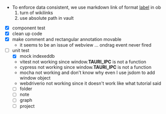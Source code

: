 - To enforce data consistent, we use markdown link of format [label](path/to/file.md#^block-id) in ob
  1. turn of wikilinks
  2. use absolute path in vault
- [x] component test
- [x] clean up code
- [x] make comment and rectangular annotation movable
  - it seems to be an issue of webview ... ondrag event never fired
- [ ] unit test
  - [x] mock indexeddb
  - vitest not working since window.**TAURI_IPC** is not a function
  - cypress not working since window.**TAURI_IPC** is not a function
  - mocha not working and don't know why even I use jsdom to add window object
  - webdriverio not working since it doesn't work like what tutorial said
  - [ ] folder
  - [ ] note
  - [ ] graph
  - [ ] project

